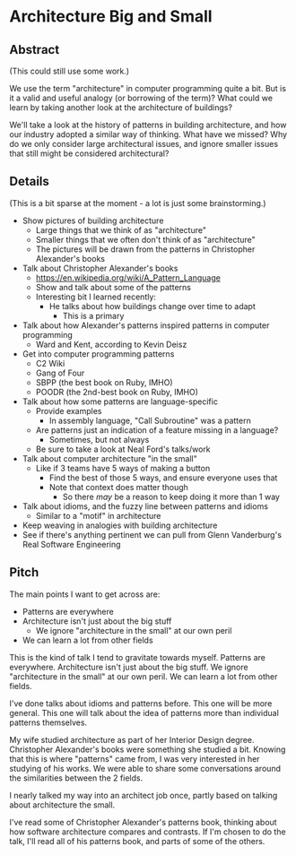 # Architecture Big and Small

## Abstract

(This could still use some work.)

We use the term "architecture" in computer programming quite a bit. But is it a valid and useful analogy (or borrowing of the term)? What could we learn by taking another look at the architecture of buildings?

We'll take a look at the history of patterns in building architecture, and how our industry adopted a similar way of thinking. What have we missed? Why do we only consider large architectural issues, and ignore smaller issues that still might be considered architectural?


## Details

(This is a bit sparse at the moment - a lot is just some brainstorming.)

* Show pictures of building architecture
    * Large things that we think of as "architecture"
    * Smaller things that we often don't think of as "architecture"
    * The pictures will be drawn from the patterns in Christopher Alexander's books
* Talk about Christopher Alexander's books
    * <https://en.wikipedia.org/wiki/A_Pattern_Language>
    * Show and talk about some of the patterns
    * Interesting bit I learned recently:
        * He talks about how buildings change over time to adapt
            * This is a primary
* Talk about how Alexander's patterns inspired patterns in computer programming
    * Ward and Kent, according to Kevin Deisz
* Get into computer programming patterns
    * C2 Wiki
    * Gang of Four
    * SBPP (the best book on Ruby, IMHO)
    * POODR (the 2nd-best book on Ruby, IMHO)
* Talk about how some patterns are language-specific
    * Provide examples
        * In assembly language, "Call Subroutine" was a pattern
    * Are patterns just an indication of a feature missing in a language?
        * Sometimes, but not always
    * Be sure to take a look at Neal Ford's talks/work
* Talk about computer architecture "in the small"
    * Like if 3 teams have 5 ways of making a button
        * Find the best of those 5 ways, and ensure everyone uses that
        * Note that context does matter though
            * So there *may* be a reason to keep doing it more than 1 way
* Talk about idioms, and the fuzzy line between patterns and idioms
    * Similar to a "motif" in architecture
* Keep weaving in analogies with building architecture
* See if there's anything pertinent we can pull from Glenn Vanderburg's Real Software Engineering

## Pitch

The main points I want to get across are:

* Patterns are everywhere
* Architecture isn't just about the big stuff
    * We ignore "architecture in the small" at our own peril
* We can learn a lot from other fields

This is the kind of talk I tend to gravitate towards myself. Patterns are everywhere. Architecture isn't just about the big stuff. We ignore "architecture in the small" at our own peril. We can learn a lot from other fields.

I've done talks about idioms and patterns before. This one will be more general. This one will talk about the idea of patterns more than individual patterns themselves.

My wife studied architecture as part of her Interior Design degree. Christopher Alexander's books were something she studied a bit. Knowing that this is where "patterns" came from, I was very interested in her studying of his works. We were able to share some conversations around the similarities between the 2 fields.

I nearly talked my way into an architect job once, partly based on talking about architecture the small.

I've read some of Christopher Alexander's patterns book, thinking about how software architecture compares and contrasts. If I'm chosen to do the talk, I'll read all of his patterns book, and parts of some of the others.
